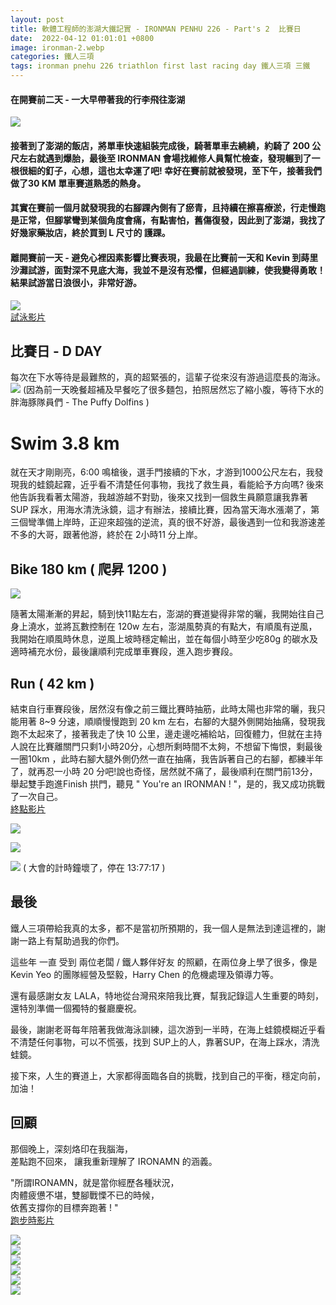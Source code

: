 ```yaml
---
layout: post
title: 軟體工程師的澎湖大鐵記實 - IRONMAN PENHU 226 - Part's 2  比賽日
date:  2022-04-12 01:01:01 +0800
image: ironman-2.webp
categories: 鐵人三項
tags: ironman pnehu 226 triathlon first last racing day 鐵人三項 三鐵
---
```


#### 在開賽前二天 - 一大早帶著我的行李飛往澎湖
![](https://i.imgur.com/NZMyksM.jpg)

#### 接著到了澎湖的飯店，將單車快速組裝完成後，騎著單車去繞繞，約騎了 200 公尺左右就遇到爆胎，最後至 IRONMAN 會場找維修人員幫忙檢查，發現輾到了一根很細的釘子，心想，這也太幸運了吧! 幸好在賽前就被發現，至下午，接著我們做了30 KM 單車賽道熟悉的熱身。

#### 其實在賽前一個月就發現我的右腳踝內側有了瘀青，且持續在擦喜療淤，行走慢跑是正常，但腳掌彎到某個角度會痛，有點害怕，舊傷復發，因此到了澎湖，我找了好幾家藥妝店，終於買到 L 尺寸的 護踝。

#### 離開賽前一天 - 避免心裡因素影響比賽表現，我最在比賽前一天和 Kevin 到蒔里沙灘試游，面對深不見底大海，我並不是沒有恐懼，但經過訓練，使我變得勇敢！結果試游當日浪很小，非常好游。
![](https://i.imgur.com/K36z8rT.jpg)  
[試泳影片](https://youtube.com/shorts/bXOGkVU9wGs?feature=share) 
## 比賽日 - D DAY 
每次在下水等待是最難熬的，真的超緊張的，這輩子從來沒有游過這麼長的海泳。
![](https://i.imgur.com/ZtoeHuq.jpg)
(因為前一天晚餐超補及早餐吃了很多麵包，拍照居然忘了縮小腹，等待下水的胖海豚隊員們 - The Puffy Dolfins )  

# Swim 3.8 km
就在天才剛剛亮，6:00 鳴槍後，選手門接續的下水，才游到1000公尺左右，我發現我的蛙鏡起霧，近乎看不清楚任何事物，我找了救生員，看能給予方向嗎? 後來他告訴我看著太陽游，我越游越不對勁，後來又找到一個救生員願意讓我靠著 SUP 踩水，用海水清洗泳鏡，這才有辦法，接續比賽，因為當天海水漲潮了，第三個彎準備上岸時，正迎來超強的逆流，真的很不好游，最後遇到一位和我游速差不多的大哥，跟著他游，終於在 2小時11 分上岸。

## Bike 180 km ( 爬昇 1200 )
![](https://i.imgur.com/ZCkd7wX.jpg)

隨著太陽漸漸的昇起，騎到快11點左右，澎湖的賽道變得非常的曬，我開始往自己身上澆水，並將瓦數控制在 120w 左右，澎湖風勢真的有點大，有順風有逆風，我開始在順風時休息，逆風上坡時穩定輸出，並在每個小時至少吃80g 的碳水及適時補充水份，最後讓順利完成單車賽段，進入跑步賽段。

## Run ( 42 km )
結束自行車賽段後，居然沒有像之前三鐵比賽時抽筋，此時太陽也非常的曬，我只能用著 8~9 分速，順順慢慢跑到 20 km 左右，右腳的大腿外側開始抽痛，發現我跑不太起來了，接著我走了快 10 公里，邊走邊吃補給站，回復體力，但就在主持人說在比賽離關門只剩1小時20分，心想所剩時間不太夠，不想留下悔恨，剩最後一圈10km ，此時右腳大腿外側仍然一直在抽痛，我告訴著自己的右腳，都練半年了，就再忍一小時 20 分吧!說也奇怪，居然就不痛了，最後順利在關門前13分，舉起雙手跑進Finish 拱門，聽見 " You're an IRONMAN ! "，是的，我又成功挑戰了一次自己。  
[終點影片](https://youtube.com/shorts/QXxuNpwIk4I?feature=share)  

![](https://i.imgur.com/RdLr1ri.jpg)

![](https://i.imgur.com/PR9SX6v.jpg)

![](https://i.imgur.com/3ax1GDj.jpg)
( 大會的計時鐘壞了，停在 13:77:17 )  

## 最後
鐵人三項帶給我真的太多，都不是當初所預期的，我一個人是無法到達這裡的，謝謝一路上有幫助過我的你們。

這些年 一直 受到 兩位老闆 / 鐵人夥伴好友 的照顧，在兩位身上學了很多，像是 Kevin Yeo 的團隊經營及堅毅，Harry Chen 的危機處理及領導力等。  

還有最感謝女友 LALA，特地從台灣飛來陪我比賽，幫我記錄這人生重要的時刻，還特別準備一個獨特的餐廳慶祝。  

最後，謝謝老哥每年陪著我做海泳訓練，這次游到一半時，在海上蛙鏡模糊近乎看不清楚任何事物，可以不慌張，找到 SUP上的人，靠著SUP，在海上踩水，清洗蛙鏡。  

接下來，人生的賽道上，大家都得面臨各自的挑戰，找到自己的平衡，穩定向前，加油！

## 回顧
那個晚上，深刻烙印在我腦海，  
差點跑不回來，
讓我重新理解了 IRONAMN 的涵義。  

"所謂IRONAMN，就是當你經歷各種狀況，  
肉體疲憊不堪，雙腳戰慄不已的時候，  
依舊支撐你的目標奔跑著 ! "    
[跑步時影片](https://youtube.com/shorts/lu5XPx0K6Vo)  
  
![](https://i.imgur.com/OAHBuPh.jpg)  
![](https://i.imgur.com/rWt5iME.jpg)  
![](https://i.imgur.com/20v2vwz.jpg)  
![](https://i.imgur.com/uZBh4fL.jpg)  
![](https://i.imgur.com/rJPmdSb.jpg)  
![](https://i.imgur.com/5YCuAjB.png)  